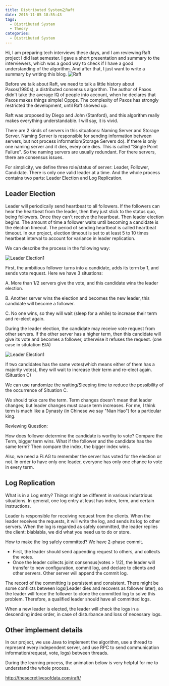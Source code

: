 ```yaml
---
title: Distributed System之Raft
date: 2015-11-05 18:55:43
tags:
  - Distributed System
  - Theory
categories:
  - Distributed System
---
```


Hi, I am preparing tech interviews these days, and I am reviewing Raft project I did last semester. I gave a short presentation and summary to the interviewers, which was a good way to check if I have a good understanding of the algorithm. And after that, I just want to write a summary by writing this blog.
![Raft](http://7xjjbh.com1.z0.glb.clouddn.com/QQ20151005-5.jpg)
<!--more-->

Before we talk about Raft, we need to talk a little history about Paxos(1980s), a distributed consensus algorithm. The author of Paxos didn't take the average IQ of people into account, when he declares that Paxos makes things simple! Oppps. The complexity of Paxos has strongly restricted the development, until Raft showed up.

Raft was proposed by Diego and John (Stanford), and this algorithm really makes everything understandable. I will say, it is vivid.

There are 2 kinds of servers in this situations: Naming Server and Storage Server. Naming Server is responsible for sending information between servers, but not process information(Storage Servers do). If there is only one naming server and it dies, every one dies. This is called "Single Point Failure". So the naming servers are usually redundant. For there servers, there are consensus issues.

For simplicity, we define three role/status of server: Leader, Follower, Candidate. There is only one valid leader at a time. And the whole process contains two parts: Leader Election and Log Replication.

## Leader Election
Leader will periodically send heartbeat to all followers. If the followers can hear the heartbeat from the leader, then they just stick to the status quo, being followers. Once they can't receive the heartbeat. Then leader election begins. The amount of time a follower waits until becoming a candidate is the election timeout. The period of sending heartbeat is called heartbeat timeout. In our project, election timeout is set to at least 5 to 10 times heartbeat interval to account for variance in leader replication.

We can describe the process in the following way:

![Leader Election1](http://7xjjbh.com1.z0.glb.clouddn.com/QQ20151005-3.jpg)

First, the ambitious follower turns into a candidate, adds its term by 1, and sends vote request. Here we have 3 situations:

A. More than 1/2 servers give the vote, and this candidate wins the leader election.

B. Another server wins the election and becomes the new leader, this candidate will become a follower.

C. No one wins, so they will wait (sleep for a while) to increase their term and re-elect again.

During the leader election, the candidate may receive vote request from other servers. If the other server has a higher term, then this candidate will give its vote and becomes a follower, otherwise it refuses the request. (one case in situtation B/A)

![Leader Election1](http://7xjjbh.com1.z0.glb.clouddn.com/QQ20151005-2.jpg)

If two candidates has the same votes(which means either of them has a majority votes), they will wait to increase their term and re-elect again. (Situation C)

We can use randomize the waiting/Sleeping time to reduce the possibility of the occurrence of Situation C.

We should take care the term. Term changes doesn't mean that leader changes; but leader changes must cause term increases. For me, I think term is much like a Dynasty (in Chinese we say "Nian Hao") for a particular king.

Reviewing Question:

How does follower determine the candidate is worthy to vote? Compare the Term, bigger term wins. What if the follower and the candidate has the same term? Then compare the index, the bigger index wins.

Also, we need a FLAG to remember the server has voted for the election or not. In order to have only one leader, everyone has only one chance to vote in every term.

## Log Replication

What is in a Log entry? Things might be different in various industrious situations. In general, one log entry at least has index, term, and certain instructions.

Leader is responsible for receiving request from the clients. When the leader receives the requests, it will write the log, and sends its log to other servers. When the log is regarded as safely committed, the leader replies the client: blablabla, we did what you need us to do or store.

How to make the log safely committed? We have 2-phase commit.

* First, the leader should send appending request to others, and collects the votes.
* Once the leader collects joint consensus(votes > 1/2), the leader will transfer to new configuration, commit log, and declare to clients and other servers. Other server will append the commit log.


The record of the committing is persistent and consistent. There might be some conflicts between logs(Leader dies and recovers as follower later), so the leader will force the follower to clone the committed log to solve this problem. Therefore, a qualified leader should have all committed logs.

When a new leader is elected, the leader will check the logs in a descending index order, in case of disturbance and loss of necessary logs.

## Other implement details
In our project, we use Java to implement the algorithm, use a thread to represent every independent server, and use RPC to send communication information(request, vote, logs) between threads.

During the learning process, the animation below is very helpful for me to understand the whole process.

<a>http://thesecretlivesofdata.com/raft/</a>
